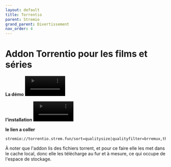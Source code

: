 ```yaml
---
layout: default
title: Torrentio
parent: Stremio
grand_parent: Divertissement
nav_order: 4
---
```


# Addon Torrentio pour les films et séries
**La démo**
<video controls width="25%">
  <source src="{{ '/assets/videos/démo_torrentio.mp4' | relative_url }}" type="video/mp4">
  Désolé, votre navigateur ne supporte pas les vidéos intégrées.
</video>

**l'installation**
<video controls width="25%">
  <source src="{{ '/assets/videos/instalation_torrentio.mp4' | relative_url }}" type="video/mp4">
  Désolé, votre navigateur ne supporte pas les vidéos intégrées.
</video>

**le lien a coller**
```
stremio://torrentio.strem.fun/sort=qualitysize|qualityfilter=brremux,threed,480p,other,scr,cam|sizefilter=8GB/manifest.json
```

À noter que l'addon lis des fichiers torrent, et pour ce faire elle les met dans le cache local, donc elle les télécharge au fur et à mesure, ce qui occupe de l'espace de stockage.
